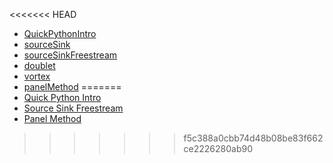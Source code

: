
<<<<<<< HEAD
* [QuickPythonIntro](http://nbviewer.ipython.org/urls/github.com/mesnardo/AeroPython/blob/master/lessons/00_Lesson00_QuickPythonIntro.ipynb)
* [sourceSink](http://nbviewer.ipython.org/urls/github.com/mesnardo/AeroPython/blob/master/lessons/01_Lesson01_sourceSink.ipynb)
* [sourceSinkFreestream](http://nbviewer.ipython.org/urls/github.com/mesnardo/AeroPython/blob/master/lessons/02_Lesson02_sourceSinkFreestream.ipynb)
* [doublet](http://nbviewer.ipython.org/urls/github.com/mesnardo/AeroPython/blob/master/lessons/03_Lesson03_doublet.ipynb)
* [vortex](http://nbviewer.ipython.org/urls/github.com/mesnardo/AeroPython/blob/master/lessons/04_Lesson04_vortex.ipynb)
* [panelMethod](http://nbviewer.ipython.org/urls/github.com/mesnardo/AeroPython/blob/master/lessons/05_Lesson05_panelMethod.ipynb)
=======
* [Quick Python Intro](http://nbviewer.ipython.org/urls/github.com/mesnardo/AeroPython/blob/master/lessons/00_Lesson00_Quick%2520Python%2520Intro.ipynb)
* [Source Sink Freestream](http://nbviewer.ipython.org/urls/github.com/mesnardo/AeroPython/blob/master/lessons/01_Lesson01_Source%2520Sink%2520Freestream.ipynb)
* [Panel Method](http://nbviewer.ipython.org/urls/github.com/mesnardo/AeroPython/blob/master/lessons/02_Lesson02_Panel%2520Method.ipynb)
>>>>>>> f5c388a0cbb74d48b08be83f662ce2226280ab90
